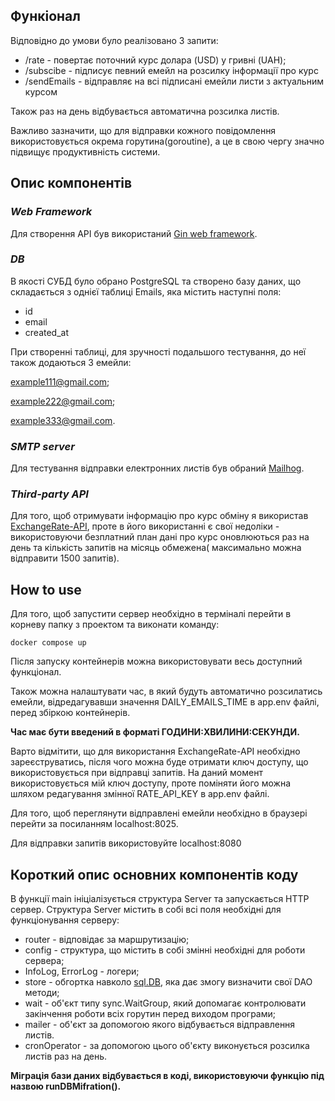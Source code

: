 ## Функіонал
Відповідно до умови було реалізовано 3 запити:
- /rate - повертає поточний курс долара (USD) у гривні (UAH);
- /subscibe - підписує певний емейл на розсилку інформації про курс
- /sendEmails - відправляє на всі підписані емейли листи з актуальним курсом

Також раз на день відбувається автоматична розсилка листів.

Важливо зазначити, що для відправки кожного повідомлення використовується окрема горутина(goroutine), а це в свою чергу значно підвищує продуктивність системи.

## Опис компонентів




### ***Web Framework***
Для створення API був використаний [Gin web framework](https://github.com/gin-gonic/gin).



### ***DB***
В якості СУБД було обрано PostgreSQL та створено базу даних, що складається з однієї таблиці Emails, яка містить наступні поля:
- id
- email
- created_at

При створенні таблиці, для зручності подальшого тестування, до неї також додаються 3 емейли:

example111@gmail.com; 

example222@gmail.com; 

example333@gmail.com.





### ***SMTP server***
Для тестування відправки електронних листів був обраний [Mailhog](https://mailtrap.io/blog/mailhog-explained/).




### ***Third-party API***
Для того, щоб отримувати інформацію про курс обміну я використав [ExchangeRate-API](https://www.exchangerate-api.com/), проте в його використанні є свої недоліки - використовуючи безплатний план дані про курс оновлюються раз на день та кількість запитів на місяць обмежена( максимально можна відправити 1500 запитів).





## How to use
Для того, щоб запустити сервер необхідно в терміналі перейти в корневу папку з проектом та виконати команду:
```
docker compose up
```
Після запуску контейнерів можна використовувати весь доступний функціонал.

Також можна налаштувати час, в який будуть автоматично розсилатись емейли, відредагувавши значення DAILY_EMAILS_TIME в app.env файлі, перед збіркою контейнерів. 

**Час має бути введений в форматі ГОДИНИ:ХВИЛИНИ:СЕКУНДИ.**

Варто відмітити, що для використання ExchangeRate-API необхідно зареєструватись, після чого можна буде отримати ключ доступу, що використовується при відправці запитів. На даний момент використовується мій ключ доступу, проте поміняти його можна шляхом редагування змінної RATE_API_KEY в app.env файлі.


Для того, щоб переглянути відправлені емейли необхідно в браузері перейти за посиланням localhost:8025.

Для відправки запитів використовуйте localhost:8080


## Короткий опис основних компонентів коду
В функції main ініціалізується структура Server та запускається HTTP сервер. Структура Server містить в собі всі поля необхідні для функціонування серверу:
- router - відповідає за маршрутизацію;
- config - структура, що містить в собі змінні необхідні для роботи сервера;
- InfoLog, ErrorLog - логери;
- store - обгортка навколо [sql.DB](https://pkg.go.dev/database/sql#DB), яка дає змогу визначити свої DAO методи;
- wait - об'єкт типу sync.WaitGroup, який допомагає контролювати закінчення роботи всіх горутин перед виходом програми;
- mailer - об'єкт за допомогою якого відбувається відправлення листів.
- cronOperator - за допомогою цього об'єкту виконується розсилка листів раз на день.

**Міграція бази даних відбувається в коді, використовуючи функцію під назвою runDBMifration().**
